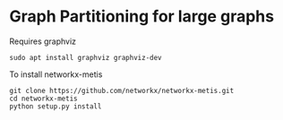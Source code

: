 # Graph Partitioning for large graphs

Requires graphviz  
```shell
sudo apt install graphviz graphviz-dev
```

To install networkx-metis  
```shell
git clone https://github.com/networkx/networkx-metis.git  
cd networkx-metis  
python setup.py install  
```
